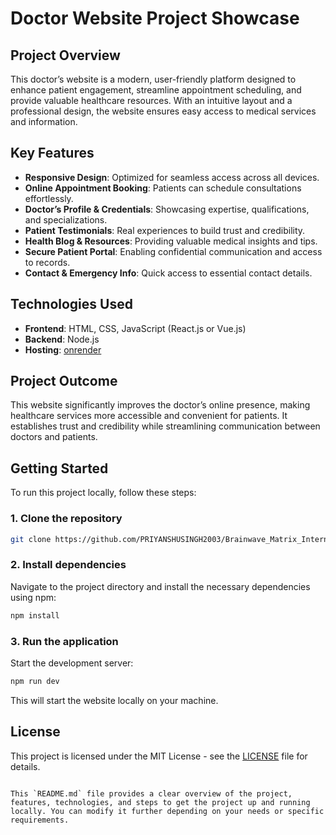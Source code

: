 # Doctor Website Project Showcase

## Project Overview

This doctor’s website is a modern, user-friendly platform designed to enhance patient engagement, streamline appointment scheduling, and provide valuable healthcare resources. With an intuitive layout and a professional design, the website ensures easy access to medical services and information.

## Key Features

- **Responsive Design**: Optimized for seamless access across all devices.
- **Online Appointment Booking**: Patients can schedule consultations effortlessly.
- **Doctor’s Profile & Credentials**: Showcasing expertise, qualifications, and specializations.
- **Patient Testimonials**: Real experiences to build trust and credibility.
- **Health Blog & Resources**: Providing valuable medical insights and tips.
- **Secure Patient Portal**: Enabling confidential communication and access to records.
- **Contact & Emergency Info**: Quick access to essential contact details.

## Technologies Used

- **Frontend**: HTML, CSS, JavaScript (React.js or Vue.js)
- **Backend**: Node.js
- **Hosting**: [onrender](https://progdoctor.onrender.com/)

## Project Outcome

This website significantly improves the doctor’s online presence, making healthcare services more accessible and convenient for patients. It establishes trust and credibility while streamlining communication between doctors and patients.

## Getting Started

To run this project locally, follow these steps:

### 1. Clone the repository
```bash
git clone https://github.com/PRIYANSHUSINGH2003/Brainwave_Matrix_Intern.git
```

### 2. Install dependencies
Navigate to the project directory and install the necessary dependencies using npm:
```bash
npm install
```

### 3. Run the application
Start the development server:
```bash
npm run dev
```

This will start the website locally on your machine.

## License

This project is licensed under the MIT License - see the [LICENSE](LICENSE) file for details.
```

This `README.md` file provides a clear overview of the project, features, technologies, and steps to get the project up and running locally. You can modify it further depending on your needs or specific requirements.
